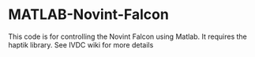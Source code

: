 # MATLAB-Novint-Falcon

This code is for controlling the Novint Falcon using Matlab.
It requires the haptik library. See IVDC wiki for more details
